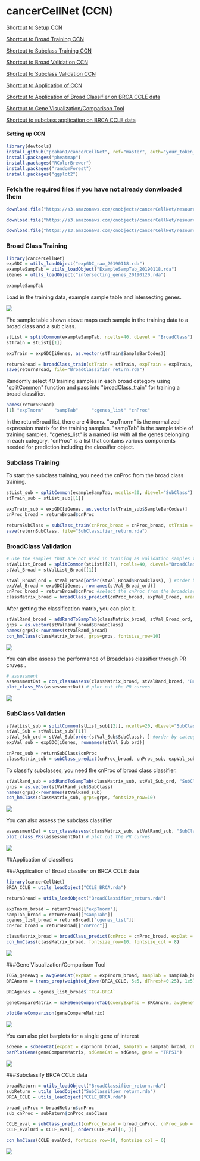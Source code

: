 # cancerCellNet (CCN)

[Shortcut to Setup CCN](#setup_ccn)

[Shortcut to Broad Training CCN](#broadTrain_ccn)

[Shortcut to Subclass Training CCN](#subTrain_ccn)

[Shortcut to Broad Validation CCN](#broadVal_ccn)

[Shortcut to Subclass Validation CCN](#subVal_ccn)

[Shortcut to Application of CCN](#app_BRCA)

[Shortcut to Application of Broad Classifier on BRCA CCLE data](#app_broad)

[Shortcut to Gene Visualization/Comparison Tool](#gene_comp)

[Shortcut to subclass application on BRCA CCLE data](#sub_app)

#### <a name="setup_ccn">Setting up CCN</a>
```R
library(devtools)
install_github("pcahan1/cancerCellNet", ref="master", auth="your_token_here")
install.packages("pheatmap")
install.packages("RColorBrewer")
install.packages("randomForest")
install.packages("ggplot2")
```

### Fetch the required files if you have not already donwloaded them
```R
download.file("https://s3.amazonaws.com/cnobjects/cancerCellNet/resources/ccn_classifier_Jun_29_2018.rda", "ccn_classifier_Jun_29_2018.rda")

download.file("https://s3.amazonaws.com/cnobjects/cancerCellNet/resources/expHeldOut_Jun_30_2018.rda", "expHeldOut_Jun_29_2018.rda")

download.file("https://s3.amazonaws.com/cnobjects/cancerCellNet/resources/stHeldOut_Jun_30_2018.rda", "stHeldOut_Jun_29_2018.rda")
```

### <a name="broadTrain_ccn">Broad Class Training</a>
```R
library(cancerCellNet)
expGDC = utils_loadObject("expGDC_raw_20190118.rda")
exampleSampTab = utils_loadObject("ExampleSampTab_20190118.rda")
iGenes = utils_loadObject("intersecting_genes_20190120.rda")

exampleSampTab
```
Load in the training data, example sample table and intersecting genes. 

![](md_img/sampTab_20190120.PNG)

The sample table shown above maps each sample in the training data to a broad class and a sub class. 
```R
stList = splitCommon(exampleSampTab, ncells=40, dLevel = "BroadClass")
stTrain = stList[[1]]

expTrain = expGDC[iGenes, as.vector(stTrain$SampleBarCodes)]

returnBroad = broadClass_train(stTrain = stTrain, expTrain = expTrain, colName_cat = "BroadClass", colName_samp = "SampleBarCodes")
save(returnBroad, file="BroadClassifier_return.rda")
```
Randomly select 40 training samples in each broad category using "splitCommon" function and pass into "broadClass_train" for training a broad classifier. 

```R
names(returnBroad)
[1] "expTnorm"    "sampTab"     "cgenes_list" "cnProc"
```
In the returnBroad list, there are 4 items. "expTnorm" is the normalized expression matrix for the training samples. "sampTab" is the sample table of training samples. "cgenes_list" is a named list with all the genes belonging in each category. "cnProc" is a list that contains various components needed for prediction including the classifier object. 

### <a name="subTrain_ccn">Subclass Training</a>
To start the subclass training, you need the cnProc from the broad class training. 

```R
stList_sub = splitCommon(exampleSampTab, ncells=20, dLevel="SubClass")
stTrain_sub = stList_sub[[1]]

expTrain_sub = expGDC[iGenes, as.vector(stTrain_sub$SampleBarCodes)]
cnProc_broad = returnBroad$cnProc

returnSubClass = subClass_train(cnProc_broad = cnProc_broad, stTrain = stTrain_sub, expTrain = expTrain_sub, colName_broadCat = "BroadClass", colName_subClass = "SubClass", name_broadCat = "TCGA-BRCA", colName_samp="SampleBarCodes")
save(returnSubClass, file="SubClassifier_return.rda")
```
### <a name="broadVal_ccn">BroadClass Validation</a>

```R
# use the samples that are not used in training as validation samples to see how well the classifier performs
stValList_Broad = splitCommon(stList[[2]], ncells=40, dLevel="BroadClass") #because not all the cancer broad category have the same amount of samples, going to select the same amount validation samples for even comparison
stVal_Broad = stValList_Broad[[1]]

stVal_Broad_ord = stVal_Broad[order(stVal_Broad$BroadClass), ] #order by broadClass
expVal_Broad = expGDC[iGenes, rownames(stVal_Broad_ord)]
cnProc_broad = returnBroad$cnProc #select the cnProc from the broadclass training earlier 
classMatrix_broad = broadClass_predict(cnProc_broad, expVal_Broad, nrand = 40)
```
After getting the classification matrix, you can plot it. 

```R
stValRand_broad = addRandToSampTab(classMatrix_broad, stVal_Broad_ord, "BroadClass", "SampleBarCodes")
grps = as.vector(stValRand_broad$BroadClass)
names(grps)<-rownames(stValRand_broad)
ccn_hmClass(classMatrix_broad, grps=grps, fontsize_row=10)
```
![](md_img/Broad_Classification_20190118.png)

You can also assess the performance of Broadclass classifier through PR cruves . 

```R
# assessment
assessmentDat = ccn_classAssess(classMatrix_broad, stValRand_broad, "BroadClass","SampleBarCodes")
plot_class_PRs(assessmentDat) # plot out the PR curves
```
![](md_img/PR_broad_20190118.png)

### <a name="subVal_ccn">SubClass Validation</a>

```R
stValList_sub = splitCommon(stList_sub[[2]], ncells=20, dLevel="SubClass")
stVal_Sub = stValList_sub[[1]]
stVal_Sub_ord = stVal_Sub[order(stVal_Sub$SubClass), ] #order by cateogry
expVal_sub = expGDC[iGenes, rownames(stVal_Sub_ord)]

cnProc_sub = returnSubClass$cnProc
classMatrix_sub = subClass_predict(cnProc_broad, cnProc_sub, expVal_sub, nrand = 20)
```
To classify subclasses, you need the cnProc of broad class classifier. 

```R
stValRand_sub = addRandToSampTab(classMatrix_sub, stVal_Sub_ord, "SubClass", "SampleBarCodes")
grps = as.vector(stValRand_sub$SubClass)
names(grps)<-rownames(stValRand_sub)
ccn_hmClass(classMatrix_sub, grps=grps, fontsize_row=10)
```
![](md_img/classHeat_subclass_20190118.png)

You can also assess the subclass classifier 
```R
assessmentDat = ccn_classAssess(classMatrix_sub, stValRand_sub, "SubClass","SampleBarCodes")
plot_class_PRs(assessmentDat) # plot out the PR curves
```
![](md_img/PR_sub_20190118.png)

##<a name="app_BRCA">Application of classifiers</a>

###<a name="app_broad">Application of Broad classifer on BRCA CCLE data </a>

```R
library(cancerCellNet)
BRCA_CCLE = utils_loadObject("CCLE_BRCA.rda")

returnBroad = utils_loadObject("BroadClassifier_return.rda")

expTnorm_broad = returnBroad[["expTnorm"]]
sampTab_broad = returnBroad[["sampTab"]]
cgenes_list_broad = returnBroad[["cgenes_list"]]
cnProc_broad = returnBroad[["cnProc"]]

classMatrix_broad = broadClass_predict(cnProc = cnProc_broad, expDat = BRCA_CCLE, nrand = 2)
ccn_hmClass(classMatrix_broad, fontsize_row=10, fontsize_col = 8)
```
![](md_img/CCLE_BroadClass_20190118.png)

###<a name="gene_comp">Gene Visualization/Comparison Tool</a>
```R
TCGA_geneAvg = avgGeneCat(expDat = expTnorm_broad, sampTab = sampTab_broad, dLevel = "BroadClass", sampID = "SampleBarCodes")
BRCAnorm = trans_prop(weighted_down(BRCA_CCLE, 5e5, dThresh=0.25), 1e5)

BRCAgenes = cgenes_list_broad$`TCGA-BRCA`

geneCompareMatrix = makeGeneCompareTab(queryExpTab = BRCAnorm, avgGeneTab = TCGA_geneAvg, querySample = c("CAL-51", "HCC1419"), trainingCat = c("TCGA-BRCA_Avg", "TCGA-UCEC_Avg"), geneSamples = BRCAgenes)

plotGeneComparison(geneCompareMatrix)
```
![](md_img/geneComparePlot_20190118.png)

You can also plot barplots for a single gene of interest 
```R
sdGene = sdGeneCat(expDat = expTnorm_broad, sampTab = sampTab_broad, dLevel = "BroadClass", sampID = "SampleBarCodes")
barPlotGene(geneCompareMatrix, sdGeneCat = sdGene, gene = "TRPS1")
```
![](md_img/singleGeneExpressionBar_20190118.png)

###<a name="sub_app">Subclassify BRCA CCLE data</a>
```R
broadReturn = utils_loadObject("BroadClassifier_return.rda")
subReturn = utils_loadObject("SubClassifier_return.rda")
BRCA_CCLE = utils_loadObject("CCLE_BRCA.rda")

broad_cnProc = broadReturn$cnProc
sub_cnProc = subReturn$cnProc_subClass

CCLE_eval = subClass_predict(cnProc_broad = broad_cnProc, cnProc_sub = sub_cnProc, expDat = BRCA_CCLE, nrand=2)
CCLE_evalOrd = CCLE_eval[, order(CCLE_eval[6, ])]

ccn_hmClass(CCLE_evalOrd, fontsize_row=10, fontsize_col = 6)
```
![](md_img/subClass_CCLE_20190118.png)

